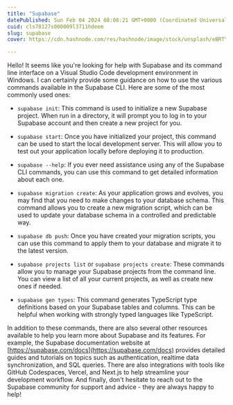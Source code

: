 ```yaml
---
title: "Supabase"
datePublished: Sun Feb 04 2024 08:08:21 GMT+0000 (Coordinated Universal Time)
cuid: cls78127s000009l3711hdeem
slug: supabase
cover: https://cdn.hashnode.com/res/hashnode/image/stock/unsplash/eBRTYyjwpRY/upload/51bd9bcd444cc562c630aab2b04a110b.jpeg

---
```


Hello! It seems like you're looking for help with Supabase and its command line interface on a Visual Studio Code development environment in Windows. I can certainly provide some guidance on how to use the various commands available in the Supabase CLI. Here are some of the most commonly used ones:

* `supabase init`: This command is used to initialize a new Supabase project. When run in a directory, it will prompt you to log in to your Supabase account and then create a new project for you.
    
* `supabase start`: Once you have initialized your project, this command can be used to start the local development server. This will allow you to test out your application locally before deploying it to production.
    
* `supabase --help`: If you ever need assistance using any of the Supabase CLI commands, you can use this command to get detailed information about each one.
    
* `supabase migration create`: As your application grows and evolves, you may find that you need to make changes to your database schema. This command allows you to create a new migration script, which can be used to update your database schema in a controlled and predictable way.
    
* `supabase db push`: Once you have created your migration scripts, you can use this command to apply them to your database and migrate it to the latest version.
    
* `supabase projects list` or `supabase projects create`: These commands allow you to manage your Supabase projects from the command line. You can view a list of all your current projects, as well as create new ones if needed.
    
* `supabase gen types`: This command generates TypeScript type definitions based on your Supabase tables and columns. This can be helpful when working with strongly typed languages like TypeScript.
    

In addition to these commands, there are also several other resources available to help you learn more about Supabase and its features. For example, the Supabase documentation website at [https://supabase.com/docs](https://supabase.com/docs) provides detailed guides and tutorials on topics such as authentication, realtime data synchronization, and SQL queries. There are also integrations with tools like GitHub Codespaces, Vercel, and Next.js to help streamline your development workflow. And finally, don't hesitate to reach out to the Supabase community for support and advice - they are always happy to help!